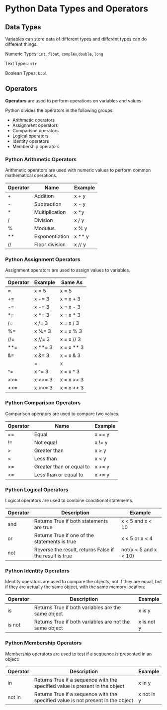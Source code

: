 # Python Data Types and Operators

## Data Types 
Variables can store data of different types and different types can do different things.

Numeric Types: `int`, `float`, `complex`,`double`, `long`

Text Types: `str`

Boolean Types: `bool`

## Operators

**Operators** are used to perform operations on variables and values 

Python divides the operators in the following groups:

- Arithmetic operators
- Assignment operators
- Comparison operators
- Logical operators
- Identity operators
- Membership operators

### Python Arithmetic Operators 
Arithmetic operators are used with numeric values to perform common mathematical operations.

| Operator | Name           | Example |
| ---------|----------------|---------|
| +        | Addition       | x + y   |
| -        | Subtraction    | x - y   |
| *        | Multiplication | x *y    |
| /        | Division       | x / y   |
| %        | Modulus        | x % y   |
| **       | Exponentiation | x ** y  |
| //       | Floor division | x // y  |

### Python Assignment Operators 
Assignment operators are used to assign values to variables.

| Operator| Example |	Same As   |
|---------|---------|-------------|
| =	      | x = 5	| x = 5	      |
| +=	  | x += 3  | x = x + 3   |	
| -=	  | x -= 3	| x = x - 3	  |
| *=	  | x *= 3	| x = x * 3	  |
| /=	  | x /= 3	| x = x / 3	  |
| %=	  | x %= 3	| x = x % 3	  |
| //=	  | x //= 3 | x = x // 3  |
| **=	  | x **= 3	| x = x ** 3  |	
| &=      | x &= 3	| x = x & 3	  |
| |=      | x |=  3	| x = x | 3	  |
| ^=	  | x ^= 3	| x = x ^ 3	  |
| >>=     | x >>= 3	| x = x >> 3  |	
| <<=	  | x <<= 3	| x = x << 3  |

### Python Comparison Operators
Comparison operators are used to compare two values.

| Operator	| Name	                   |  Example |
|-----------|--------------------------|----------|
| ==	    | Equal	                   | x == y   |
| !=	    | Not equal                | x != y   |
| >	        | Greater than             | x > y    |
| <	        | Less than	               | x < y    |
| >=	    | Greater than or equal to | x >= y	  |
| <=	    |Less than or equal to	   | x <= y   |

### Python Logical Operators 
Logical operators are used to combine conditional statements.

|Operator |	Description	                                            |Example                |
|---------|---------------------------------------------------------|-----------------------|
| and     | Returns True if both statements are true	            | x < 5 and  x < 10	    |
| or      |	Returns True if one of the statements is true           | x < 5 or x < 4	    |
| not     |	Reverse the result, returns False if the result is true | not(x < 5 and x < 10) |

### Python Identity Operators
Identity operators are used to compare the objects, not if they are equal, but if they are actually the same object, with the same memory location:

| Operator |Description| Example |
|----------|-------------------------------------------------------|----      |
| is 	   |Returns True if both variables are the same object	   | x is y	    |
| is not   |Returns True if both variables are not the same object | x is not y |

### Python Membership Operators 
Membership operators are used to test if a sequence is presented in an object:

| Operator	| Description |	Example |
|-----------|-------------|---------|
| in 	    |Returns True if a sequence with the specified value is present in the object |	x in y |	
| not in	|Returns True if a sequence with the specified value is not present in the object |	x not in y |